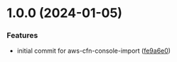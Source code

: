 # 1.0.0 (2024-01-05)


### Features

* initial commit for aws-cfn-console-import ([fe9a6e0](https://github.com/HanseltimeIndustries/aws-console-import/commit/fe9a6e0bd4fd3d57a32c46e39fad6d5a500eadb4))
